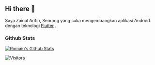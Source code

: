 ## Hi there 👋

Saya Zainal Arifin, Seorang yang suka mengembangkan aplikasi Android dengan teknologi [Flutter](https://github.com/flutter/flutter) .

### Github Stats

[![Romain's Github Stats](https://github-readme-stats.vercel.app/api?username=zaenalarifin12&count_private=true&theme=default&show_icons=true)](https://github.com/zaenalarifin12)

![Visitors](https://visitor-badge.glitch.me/badge?page_id=letsar.letsar)
